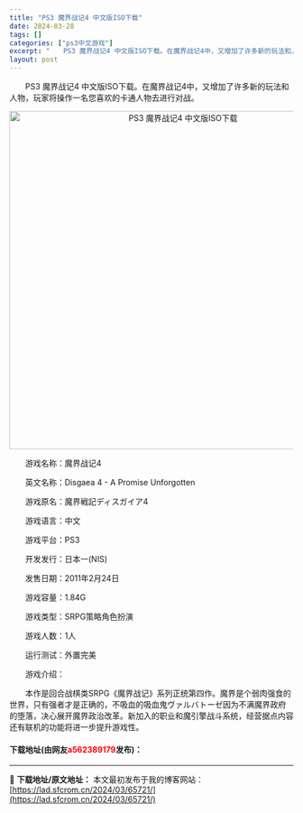 ```yaml
---
title: "PS3 魔界战记4 中文版ISO下载"
date: 2024-03-28
tags: []
categories: ["ps3中文游戏"]
excerpt: "　　PS3 魔界战记4 中文版ISO下载。在魔界战记4中，又增加了许多新的玩法和人物，玩家将操作一名您喜欢的卡通人物去进行对战。 　　游戏名称：魔界战记4 　　英文名称：Disgaea 4 - A Promise Unforgotten 　　游戏原名：魔界戦記ディスガイア4 　　游戏语言：中文 　　&hellip;"
layout: post
---
```


 <p>　　PS3 魔界战记4 中文版ISO下载。在魔界战记4中，又增加了许多新的玩法和人物，玩家将操作一名您喜欢的卡通人物去进行对战。</p> <p align="center"><img align="" border="0" src="https://lad.sfcrom.cn/wp-content/uploads/2024/03/20240328_66050ecfa2fe6.jpg" width="600" alt="PS3 魔界战记4 中文版ISO下载" /></p> <p>　　游戏名称：魔界战记4</p> <p>　　英文名称：Disgaea 4 - A Promise Unforgotten</p> <p>　　游戏原名：魔界戦記ディスガイア4</p> <p>　　游戏语言：中文</p> <p>　　游戏平台：PS3</p> <p>　　开发发行：日本一(NIS)</p> <p>　　发售日期：2011年2月24日</p> <p>　　游戏容量：1.84G</p> <p>　　游戏类型：SRPG策略角色扮演</p> <p>　　游戏人数：1人</p> <p>　　运行测试：外置完美</p> <p>　　游戏介绍：</p> <p>　　本作是回合战棋类SRPG《魔界战记》系列正统第四作。魔界是个弱肉强食的世界，只有强者才是正确的，不吸血的吸血鬼ヴァルバトーゼ因为不满魔界政府的堕落，决心展开魔界政治改革。新加入的职业和魔引擎战斗系统，经营据点内容还有联机的功能将进一步提升游戏性。</p> <p><h4>下载地址(由网友<font color="red">a562389179</font>发布)：</h4></p> 

---
📖 **下载地址/原文地址：** 本文最初发布于我的博客网站：[https://lad.sfcrom.cn/2024/03/65721/](https://lad.sfcrom.cn/2024/03/65721/)
